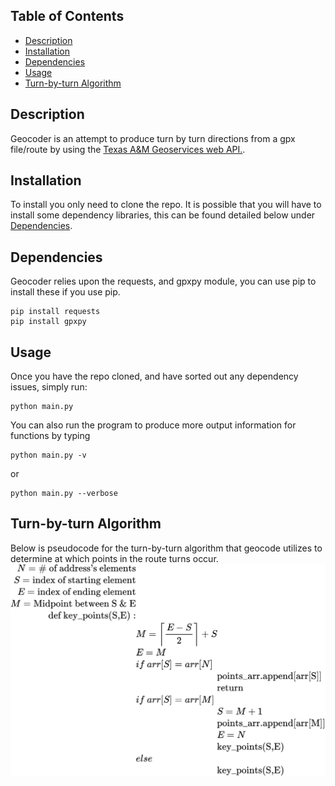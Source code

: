 ## Table of Contents

- [Description](#description)
- [Installation](#installation)
- [Dependencies](#dependencies)
- [Usage](#usage)
- [Turn-by-turn Algorithm](#turn-by-turnalgorithm)

## Description
Geocoder is an attempt to produce turn by turn directions from a gpx file/route by using the [Texas A&M Geoservices web API.](https://geoservices.tamu.edu/Services/Geocode/). 

## Installation
To install you only need to clone the repo.
It is possible that you will have to install some dependency libraries, this can be found detailed below under [Dependencies](#dependencies).

## Dependencies
Geocoder relies upon the requests, and gpxpy module, you can use pip to install these if you use pip.

```
pip install requests
pip install gpxpy
```

## Usage
Once you have the repo cloned, and have sorted out any dependency issues, simply run:
```
python main.py
```
You can also run the program to produce more output information for functions
by typing 
```
python main.py -v
```
or
```
python main.py --verbose
```
## Turn-by-turn Algorithm
Below is pseudocode for the turn-by-turn algorithm that geocode utilizes to determine at which points in the route turns occur.
![Alt text](img/equation.svg?raw=true "Algorithm")

<!---
\begin{split}
N = \text{# of address's elements}\\
S = \text{index of starting element}\\
E = \text{index of ending element}\\
M = \text{Midpoint between S & E}\\
\text{def key_points(S,E)}:\\
&M = \left \lceil{\frac{E-S}{2}}\right \rceil + S\\
&E = M\\
&if \text{ }arr[S] = arr[N]\\
&&\text{points_arr.append[arr[S]]}\\
&&\text{return}\\
&if\text{ }arr[S] = arr[M]\\
&&S = M + 1\\
&&\text{points_arr.append[arr[M]]}\\
&&E = N\\
&&\text{key_points(S,E)}\\
&else\\
&&\text{key_points(S,E)}\\
\end{split}
-->